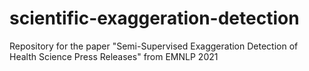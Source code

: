 # scientific-exaggeration-detection
Repository for the paper "Semi-Supervised Exaggeration Detection of Health Science Press Releases" from EMNLP 2021
